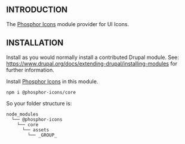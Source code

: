 ## INTRODUCTION

The [Phosphor Icons](https://phosphoricons.com) module provider for UI Icons.

## INSTALLATION

Install as you would normally install a contributed Drupal module.
See: https://www.drupal.org/docs/extending-drupal/installing-modules for further
information.

Install [Phosphor Icons](https://github.com/phosphor-icons/core) in this module.

```shell
npm i @phosphor-icons/core
```

So your folder structure is:

```
node_modules
  └── @phosphor-icons
    └── core
      └── assets
        └── _GROUP_
```

